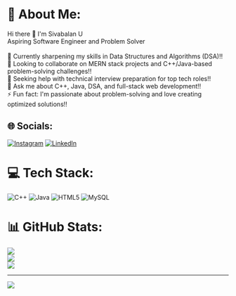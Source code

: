# 💫 About Me:
Hi there 👋 I'm Sivabalan U<br>Aspiring Software Engineer and Problem Solver<br><br>🌱 Currently sharpening my skills in Data Structures and Algorithms (DSA)!!<br>👯 Looking to collaborate on MERN stack projects and C++/Java-based problem-solving challenges!!<br>🤔 Seeking help with technical interview preparation for top tech roles!!<br>💬 Ask me about C++, Java, DSA, and full-stack web development!!<br>⚡ Fun fact: I'm passionate about problem-solving and love creating optimized solutions!!


## 🌐 Socials:
[![Instagram](https://img.shields.io/badge/Instagram-%23E4405F.svg?logo=Instagram&logoColor=white)](https://instagram.com/https://www.instagram.com/its._.me._.sivabalan.73/) [![LinkedIn](https://img.shields.io/badge/LinkedIn-%230077B5.svg?logo=linkedin&logoColor=white)](https://linkedin.com/in/www.linkedin.com/in/siva-balan-0b9b28255) 

# 💻 Tech Stack:
![C++](https://img.shields.io/badge/c++-%2300599C.svg?style=for-the-badge&logo=c%2B%2B&logoColor=white) ![Java](https://img.shields.io/badge/java-%23ED8B00.svg?style=for-the-badge&logo=openjdk&logoColor=white) ![HTML5](https://img.shields.io/badge/html5-%23E34F26.svg?style=for-the-badge&logo=html5&logoColor=white) ![MySQL](https://img.shields.io/badge/mysql-4479A1.svg?style=for-the-badge&logo=mysql&logoColor=white)
# 📊 GitHub Stats:
![](https://github-readme-stats.vercel.app/api?username=sivabalanU&theme=dark&hide_border=false&include_all_commits=false&count_private=false)<br/>
![](https://github-readme-streak-stats.herokuapp.com/?user=sivabalanU&theme=dark&hide_border=false)<br/>
![](https://github-readme-stats.vercel.app/api/top-langs/?username=sivabalanU&theme=dark&hide_border=false&include_all_commits=false&count_private=false&layout=compact)

---
[![](https://visitcount.itsvg.in/api?id=sivabalanU&icon=0&color=0)](https://visitcount.itsvg.in)

<!-- Proudly created with GPRM ( https://gprm.itsvg.in ) -->
